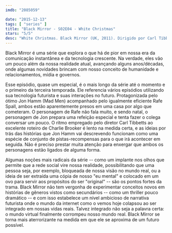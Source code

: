 ```yaml
---
imdb: "2085059"

date: "2015-12-13"
tags: [ "series" ]
title: "Black Mirror - S02E04 - White Christmas"
stars: "5/5"
desc: "White Christmas. Black Mirror (UK, 2011). Dirigido por Carl Tibbetts. Escrito por Charlie Brooker. Com Jon Hamm, Rafe Spall, Oona Chaplin."
---
```

Black Mirror é uma série que explora o que há de pior em nossa era da comunicação instantânea e da tecnologia crescente. Na verdade, eles vão um pouco além da nossa realidade atual, avançando alguns anos/décadas, onde algumas novidades brincam com nosso conceito de humanidade e relacionamentos, mídia e governos.

Esse episódio, quase um especial, é o mais longo da série até o momento e o primeiro da terceira temporada. Ele referencia vários episódios utilizando sua tecnologia futurista e suas interações no futuro. Protagonizada pelo ótimo Jon Hamm (Mad Men) acompanhado pelo igualmente eficiente Rafe Spall, ambos estão aparentemente presos em uma casa por algo que cometeram. O personagem de Rafe não fala muito, e sendo natal, o personagem de Jon prepara uma refeição especial e tenta fazer o colega conversar um pouco. O ritmo empregado pelo diretor Carl Tibbetts ao excelente roteiro de Charlie Brooker é lento na medida certa, e as ideias por trás das histórias que Jon Hamm vai descrevendo funcionam como uma espécie de conjunto de pistas-recompensas para o que irá acontecer em seguida. Não é preciso prestar muita atenção para enxergar que ambos os personagens estão ligados de alguma forma.

Algumas noções mais radicais da série -- como um implante nos olhos que permite que a rede social vire nossa realidade, possibilitando que uma pessoa seja, por exemplo, bloqueada de nossa visão no mundo real, ou a ideia de ser extraída uma cópia de nosso "eu mental" e colocado em um ovo para servir aos propósitos do ser "original" -- são os pontos fortes da trama. Black Mirror não tem vergonha de experimentar conceitos novos em histórias de gêneros vistos como secundários -- como um thriller pouco dramático -- e com isso estabelece um nível ambicioso de narrativa futurista onde o mundo da internet como o vemos hoje colapsou ao ser integrado em nossas vidas reais. Talvez integrado não seja a palavra certa: o mundo virtual finalmente corrompeu nosso mundo real. Black Mirror se torna mais aterrorizante na medida em que ele se aproxima de um futuro possível.

